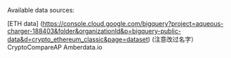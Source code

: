 
Available data sources:

[ETH data] (https://console.cloud.google.com/bigquery?project=aqueous-charger-188403&folder&organizationId&p=bigquery-public-data&d=crypto_ethereum_classic&page=dataset) (注意改过名字）
CryptoCompareAP
Amberdata.io
